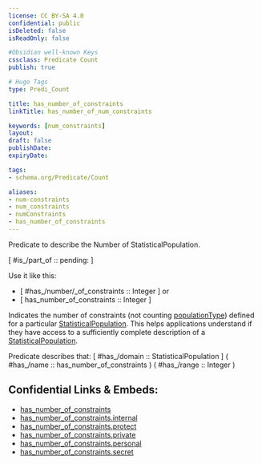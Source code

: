 ```yaml
---
license: CC BY-SA 4.0
confidential: public
isDeleted: false
isReadOnly: false

#Obsidian well-known Keys
cssclass: Predicate Count
publish: true

# Hugo Tags
type: Predi_Count

title: has_number_of_constraints
linkTitle: has_number_of_num_constraints

keywords: [num_constraints]
layout: 
draft: false
publishDate:
expiryDate: 

tags:
- schema.org/Predicate/Count

aliases:
- num-constraints
- num_constraints
- numConstraints
- has_number_of_constraints
---
```


Predicate to describe the Number of StatisticalPopulation.

[ #is_/part_of :: pending: ]

Use it like this: 
- [ #has_/number/_of_constraints :: Integer ] or 
- [ has_number_of_constraints :: Integer ] 

Indicates the number of constraints (not counting <a class="localLink" href="/populationType">populationType</a>) defined for a particular <a class="localLink" href="/StatisticalPopulation">StatisticalPopulation</a>. This helps applications understand if they have access to a sufficiently complete description of a <a class="localLink" href="/StatisticalPopulation">StatisticalPopulation</a>.

Predicate describes that: 
[ #has_/domain  :: StatisticalPopulation ]
( #has_/name :: has_number_of_constraints )
( #has_/range :: Integer )



## Confidential Links & Embeds: 
- [has_number_of_constraints](../../../../_public/schema.org/Predicate/Counts/has_number_of_constraints.md) 
- [has_number_of_constraints.internal](../../../../_internal/schema.org/Predicate/Counts/has_number_of_constraints.internal.md) 
- [has_number_of_constraints.protect](../../../../_protect/schema.org/Predicate/Counts/has_number_of_constraints.protect.md) 
- [has_number_of_constraints.private](../../../../_private/schema.org/Predicate/Counts/has_number_of_constraints.private.md) 
- [has_number_of_constraints.personal](../../../../_personal/schema.org/Predicate/Counts/has_number_of_constraints.personal.md) 
- [has_number_of_constraints.secret](../../../../_secret/schema.org/Predicate/Counts/has_number_of_constraints.secret.md) 
